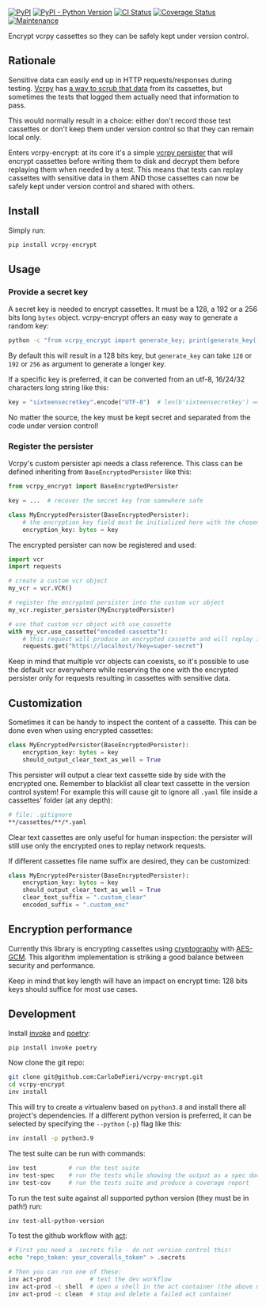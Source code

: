 [![PyPI](https://img.shields.io/pypi/v/vcrpy-encrypt)](https://pypi.org/project/vcrpy-encrypt/) [![PyPI - Python Version](https://img.shields.io/pypi/pyversions/vcrpy-encrypt)](https://pypi.org/project/vcrpy-encrypt/) [![CI Status](https://img.shields.io/github/workflow/status/CarloDePieri/vcrpy-encrypt/prod?logo=github)](https://github.com/CarloDePieri/vcrpy-encrypt/actions/workflows/prod.yml) [![Coverage Status](https://coveralls.io/repos/github/CarloDePieri/vcrpy-encrypt/badge.svg?branch=main)](https://coveralls.io/github/CarloDePieri/vcrpy-encrypt?branch=main) [![Maintenance](https://img.shields.io/maintenance/yes/2024)](https://github.com/CarloDePieri/vcrpy-encrypt/)

Encrypt vcrpy cassettes so they can be safely kept under version control.

## Rationale

Sensitive data can easily end up in HTTP requests/responses during testing.
[Vcrpy](https://vcrpy.readthedocs.io/en/latest/index.html) has
[a way to scrub that data](https://vcrpy.readthedocs.io/en/latest/advanced.html#filter-sensitive-data-from-the-request)
from its cassettes, but sometimes the tests that logged them actually need that information to pass.

This would normally result in a choice: either don't record those test cassettes or don't keep them under version
control so that they can remain local only.

Enters vcrpy-encrypt: at its core it's a simple
[vcrpy persister](https://vcrpy.readthedocs.io/en/latest/advanced.html#register-your-own-cassette-persister) that will
encrypt cassettes before writing them to disk and decrypt them before replaying them when needed by a test. This means
that tests can replay cassettes with sensitive data in them AND those cassettes can now be safely kept under version
control and shared with others.

## Install

Simply run:

```bash
pip install vcrpy-encrypt
```

## Usage

### Provide a secret key

A secret key is needed to encrypt cassettes. It must be a 128, a 192 or a 256 bits long `bytes` object. vcrpy-encrypt
offers an easy way to generate a random key:

```bash
python -c "from vcrpy_encrypt import generate_key; print(generate_key())"
```

By default this will result in a 128 bits key, but `generate_key` can take `128` or `192` or `256` as argument to
generate a longer key.

If a specific key is preferred, it can be converted from an utf-8, 16/24/32 characters long string like this:

```python
key = "sixteensecretkey".encode("UTF-8")  # len(b'sixteensecretkey') == 16
```

No matter the source, the key must be kept secret and separated from the code under version control!

### Register the persister

Vcrpy's custom persister api needs a class reference. This class can be defined inheriting from
`BaseEncryptedPersister` like this:

```python
from vcrpy_encrypt import BaseEncryptedPersister

key = ...  # recover the secret key from somewhere safe

class MyEncryptedPersister(BaseEncryptedPersister):
    # the encryption_key field must be initialized here with the chosen key
    encryption_key: bytes = key
```

The encrypted persister can now be registered and used:

```python
import vcr
import requests

# create a custom vcr object
my_vcr = vcr.VCR()

# register the encrypted persister into the custom vcr object
my_vcr.register_persister(MyEncryptedPersister)

# use that custom vcr object with use_cassette
with my_vcr.use_cassette("encoded-cassette"):
    # this request will produce an encrypted cassette and will replay it on following runs
    requests.get("https://localhost/?key=super-secret")
```

Keep in mind that multiple vcr objects can coexists, so it's possible to use the default vcr everywhere while
reserving the one with the encrypted persister only for requests resulting in cassettes with sensitive data.

## Customization

Sometimes it can be handy to inspect the content of a cassette. This can be done even when using encrypted cassettes:

```python
class MyEncryptedPersister(BaseEncryptedPersister):
    encryption_key: bytes = key
    should_output_clear_text_as_well = True
```

This persister will output a clear text cassette side by side with the encrypted one. Remember to blacklist all clear
text cassette in the version control system! For example this will cause git to ignore all `.yaml` file inside a
cassettes' folder (at any depth):

```bash
# file: .gitignore
**/cassettes/**/*.yaml
```
Clear text cassettes are only useful for human inspection: the persister will still use only the encrypted ones to
replay network requests.

If different cassettes file name suffix are desired, they can be customized:

```python
class MyEncryptedPersister(BaseEncryptedPersister):
    encryption_key: bytes = key
    should_output_clear_text_as_well = True
    clear_text_suffix = ".custom_clear"
    encoded_suffix = ".custom_enc"
```

## Encryption performance

Currently this library is encrypting cassettes using [cryptography](https://cryptography.io/) with [AES-GCM](https://cryptography.io/en/latest/hazmat/primitives/aead/#cryptography.hazmat.primitives.ciphers.aead.AESGCM). This algorithm
implementation is striking a good balance between security and performance.

Keep in mind that key length will have an impact on encrypt time: 128 bits keys should suffice for most use cases.

## Development

Install [invoke](http://pyinvoke.org/) and [poetry](https://python-poetry.org/):

```bash
pip install invoke poetry
```

Now clone the git repo:

```bash
git clone git@github.com:CarloDePieri/vcrpy-encrypt.git
cd vcrpy-encrypt
inv install
```

This will try to create a virtualenv based on `python3.8` and install there all
project's dependencies. If a different python version is preferred, it can be
selected by specifying  the `--python` (`-p`) flag like this:

```bash
inv install -p python3.9
```

The test suite can be run with commands:

```bash
inv test         # run the test suite
inv test-spec    # run the tests while showing the output as a spec document
inv test-cov     # run the tests suite and produce a coverage report
```

To run the test suite against all supported python version (they must be in path!) run:

```bash
inv test-all-python-version
```

To test the github workflow with [act](https://github.com/nektos/act):

```bash
# First you need a .secrets file - do not version control this!
echo "repo_token: your_coveralls_token" > .secrets

# Then you can run one of these:
inv act-prod           # test the dev workflow
inv act-prod -c shell  # open a shell in the act container (the above must fail first!)
inv act-prod -c clean  # stop and delete a failed act container
```
